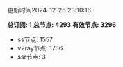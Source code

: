 更新时间2024-12-26 23:10:16

**总订阅: 1**
**总节点: 4293**
**有效节点: 3296**
- ss节点: 1557
- v2ray节点: 1736
- ssr节点: 3
